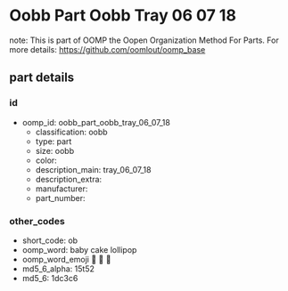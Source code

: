 # Oobb Part Oobb Tray 06 07 18  

note: This is part of OOMP the Oopen Organization Method For Parts. For more details: https://github.com/oomlout/oomp_base

##  part details





### id
* oomp_id: oobb_part_oobb_tray_06_07_18
  * classification: oobb
  * type: part
  * size: oobb
  * color: 
  * description_main: tray_06_07_18
  * description_extra: 
  * manufacturer: 
  * part_number: 

### other_codes
* short_code: ob
* oomp_word: baby cake lollipop
* oomp_word_emoji :baby: :cake: :lollipop:
* md5_6_alpha: 15t52
* md5_6: 1dc3c6